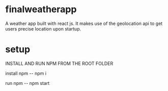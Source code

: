# finalweatherapp
A weather app built with react js.
It makes use of the geolocation api to get users precise location upon startup.


# setup
INSTALL AND RUN NPM FROM THE ROOT FOLDER

install npm -- npm i 

run npm -- npm start

